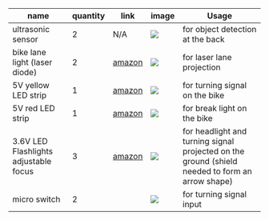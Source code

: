 | name                                  | quantity | link                                                         | image                                                        | Usage                                                        |
| ------------------------------------- | -------- | ------------------------------------------------------------ | ------------------------------------------------------------ | ------------------------------------------------------------ |
| ultrasonic sensor                     | 2        | N/A                                                          | ![](https://ss0.bdstatic.com/70cFvHSh_Q1YnxGkpoWK1HF6hhy/it/u=2251448248,814284686&fm=27&gp=0.jpg) | for object detection at the back                             |
| bike lane light (laser diode)         | 2        | [amazon](https://www.amazon.com/lanji-Lights-Rechargeable-Cycling-Safety/dp/B071GFK8TN/ref=sr_1_3?ie=UTF8&qid=1532081521&sr=8-3&keywords=lane+light+bike) | ![](https://images-na.ssl-images-amazon.com/images/I/61ZwL7kYxKL._SL1000_.jpg) | for laser lane projection                                    |
| 5V yellow LED strip                   | 1        | [amazon](https://www.amazon.com/SMAKN-Waterproof-Superbright-Yellow-Strip/dp/B0121UG6CC/ref=sr_1_3?ie=UTF8&qid=1532081214&sr=8-3&keywords=5v+led+yellow) | ![](https://images-na.ssl-images-amazon.com/images/I/71Pg95E5VSL._SL1500_.jpg) | for turning signal on the bike                               |
| 5V red LED strip                      | 1        | [amazon](https://www.amazon.com/SMAKN%C2%AE-Waterproof-Superbright-Strip-Light/dp/B0121X96JY/ref=pd_bxgy_60_img_2?_encoding=UTF8&pd_rd_i=B0121X96JY&pd_rd_r=QBMS9NTKY9V2TC2V0J4M&pd_rd_w=b0aFE&pd_rd_wg=J20mn&psc=1&refRID=QBMS9NTKY9V2TC2V0J4M) | ![](https://images-na.ssl-images-amazon.com/images/I/71rJMXq3gsL._SL1500_.jpg) | for break light on the bike                                  |
| 3.6V LED Flashlights adjustable focus | 3        | [amazon](https://www.amazon.com/Flashlights-Hausbell-Flashlight-High-Adjustable-Resistant/dp/B00CEOII9K/ref=sr_1_4?s=hi&rps=1&ie=UTF8&qid=1532082035&sr=1-4&keywords=led%2Bflashlight&refinements=p_76%3A1249152011%2Cp_85%3A2470955011&th=1) | ![](https://images-na.ssl-images-amazon.com/images/I/510rsxu20KL.jpg) | for headlight and turning signal projected on the ground (shield needed to form an arrow shape) |
| micro switch                          | 2        |                                                              | ![](https://images-na.ssl-images-amazon.com/images/I/61NXlUqIabL._SL1004_.jpg) | for turning signal input                                     |

